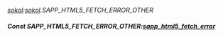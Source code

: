 _[sokol](../../modules/sokol/sokol-module.md):[sokol](../../modules/sokol/sokol-module.md).SAPP\_HTML5\_FETCH\_ERROR\_OTHER_
##### Const SAPP\_HTML5\_FETCH\_ERROR\_OTHER:[sapp_html5_fetch_error](../../modules/sokol/sokol-sapp_html5_fetch_error.md)
